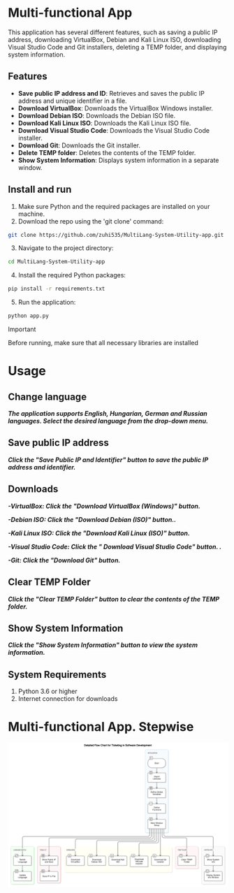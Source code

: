# Multi-functional App

This application has several different features, such as saving a public IP address, downloading VirtualBox, Debian and Kali Linux ISO, downloading Visual Studio Code and Git installers, deleting a TEMP folder, and displaying system information.

## Features

- **Save public IP address and ID**: Retrieves and saves the public IP address and unique identifier in a file.
- **Download VirtualBox**: Downloads the VirtualBox Windows installer.
- **Download Debian ISO**: Downloads the Debian ISO file.
- **Download Kali Linux ISO**: Downloads the Kali Linux ISO file.
- **Download Visual Studio Code**: Downloads the Visual Studio Code installer.
- **Download Git**: Downloads the Git installer.
- **Delete TEMP folder**: Deletes the contents of the TEMP folder.
- **Show System Information**: Displays system information in a separate window.

## Install and run

1. Make sure Python and the required packages are installed on your machine.
2. Download the repo using the 'git clone' command:

```bash
git clone https://github.com/zuhi535/MultiLang-System-Utility-app.git
```
3. Navigate to the project directory:
```bash
cd MultiLang-System-Utility-app
```
4. Install the required Python packages:
```bash
pip install -r requirements.txt
```
5. Run the application:
```bash
python app.py
```
> [!IMPORTANT]
> Before running, make sure that all necessary libraries are installed
# Usage 

## Change language 

***The application supports English, Hungarian, German and Russian languages. Select the desired language from the drop-down menu.***

## Save public IP address 
***Click the "Save Public IP and Identifier" button to save the public IP address and identifier.***

## Downloads
***-VirtualBox: Click the "Download VirtualBox (Windows)" button.***

***-Debian ISO: Click the "Download Debian (ISO)" button..***

***-Kali Linux ISO: Click the "Download Kali Linux (ISO)" button.***

***-Visual Studio Code: Click the " Download Visual Studio Code" button. .***

***-Git: Click the "Download Git" button.***

## Clear TEMP Folder 
***Click the "Clear TEMP Folder" button to clear the contents of the TEMP folder.***

## Show System Information 
***Click the "Show System Information" button to view the system information.***

## System Requirements
1. Python 3.6 or higher 
2. Internet connection for downloads


# Multi-functional App. Stepwise


<p align="center">
  <img src="./diagram-export-2024.-07.-19.-1_41_38.png" alt="Projekt logo" width="1200"/>
</p>
